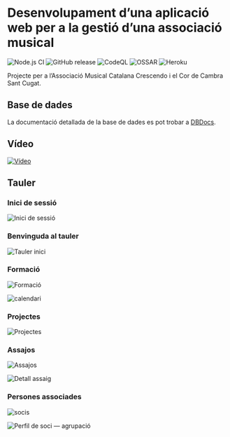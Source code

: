 # Desenvolupament d’una aplicació web per a la gestió d’una associació musical

![Node.js CI](https://github.com/albertms10/ccsc/workflows/Node.js%20CI/badge.svg)
![GitHub release](https://img.shields.io/github/v/release/albertms10/ccsc?include_prereleases&sort=semver)
![CodeQL](https://github.com/albertms10/ccsc/workflows/CodeQL/badge.svg)
![OSSAR](https://github.com/albertms10/ccsc/workflows/OSSAR/badge.svg)
![Heroku](https://heroku-badge.herokuapp.com/?app=cordecambrasantcugat&svg=1)

Projecte per a l’Associació Musical Catalana Crescendo i el Cor de Cambra Sant Cugat.

## Base de dades

La documentació detallada de la base de dades es pot trobar a [DBDocs](https://dbdocs.io/albertms10/AMCC).

## Vídeo

[![Vídeo](docs/img/thumbnail.jpg)](https://vimeo.com/437869154)

## Tauler

### Inici de sessió

![Inici de sessió](docs/img/inici_sessio.jpg)

### Benvinguda al tauler

![Tauler inici](docs/img/tauler_inici.jpg)

### Formació

![Formació](docs/img/formacio.jpg)

![calendari](docs/img/calendari.jpg)

### Projectes

![Projectes](docs/img/projectes.jpg)

### Assajos

![Assajos](docs/img/assajos.jpg)

![Detall assaig](docs/img/detall_assaig.jpg)

### Persones associades

![socis](docs/img/socis.jpg)

![Perfil de soci — agrupació](docs/img/perfil_soci_agrupacio.jpg)
